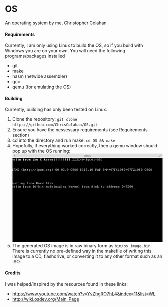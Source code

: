 # OS
An operating system by me, Christopher Colahan

#### Requirements
Currently, I am only using Linux to build the OS, so if you build with Windows you are on your own.
You will need the following programs/packages installed
- git
- make
- nasm (netwide assembler)
- gcc
- qemu (for emulating the OS)

#### Building
Currently, building has only been tested on Linux.

1. Clone the repository: `git clone https://github.com/ChrisColahan/OS.git`
2. Ensure you have the nessessary requirements (see Requirements section)
3. cd into the directory and run make: `cd OS && make`
4. Hopefully, if everything worked correctly, then a qemu window should pop up with the OS running: 
![alt text](https://github.com/ChrisColahan/OS/blob/master/screenshots/qemu-26-june-2016.png "qemu screenshot")
5. The generated OS image is in raw binary form as `bin/os_image.bin`. There is currently no pre-defined way in the makefile of writing this image to a CD, flashdrive, or converting it to any other format such as an ISO.

#### Credits
I was helped/inspired by the resources found in these links:
- https://www.youtube.com/watch?v=YvZhgRO7hL4&index=11&list=WL
- http://wiki.osdev.org/Main_Page
